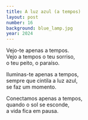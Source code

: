```yaml
---
title: A luz azul (a tempos)
layout: post
number: 16
background: blue_lamp.jpg
year: 2024
---
```


Vejo-te apenas a tempos.  
Vejo a tempos o teu sorriso,  
o teu peito, o paraíso.  

Iluminas-te apenas a tempos,  
sempre que cintila a luz azul,  
se faz um momento.  

Conectamos apenas a tempos,  
quando o sol se esconde,  
a vida fica em pausa.  